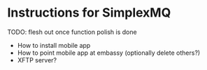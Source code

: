 # Instructions for SimplexMQ

TODO: flesh out once function polish is done

- How to install mobile app
- How to point mobile app at embassy (optionally delete others?) 
- XFTP server?
